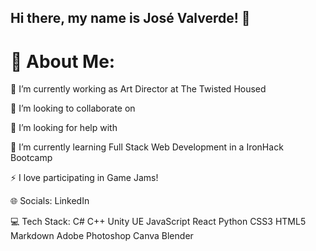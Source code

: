 ## Hi there, my name is José Valverde! 👋

# 💫 About Me:

🔭 I’m currently working as Art Director at The Twisted Housed

👯 I’m looking to collaborate on 

🤝 I’m looking for help with 

🌱 I’m currently learning Full Stack Web Development in a IronHack Bootcamp

⚡ I love participating in Game Jams!

🌐 Socials:
LinkedIn

💻 Tech Stack:
C# C++ Unity UE JavaScript React Python CSS3 HTML5 Markdown Adobe Photoshop Canva Blender

<!--
**JoseValverde/JoseValverde** is a ✨ _special_ ✨ repository because its `README.md` (this file) appears on your GitHub profile.

Here are some ideas to get you started:

- 🔭 I’m currently working on ...
- 🌱 I’m currently learning ...
- 👯 I’m looking to collaborate on ...
- 🤔 I’m looking for help with ...
- 💬 Ask me about ...
- 📫 How to reach me: ...
- 😄 Pronouns: ...
- ⚡ Fun fact: ...
-->
